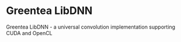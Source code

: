 # Greentea LibDNN
Greentea LibDNN - a universal convolution implementation supporting CUDA and OpenCL
